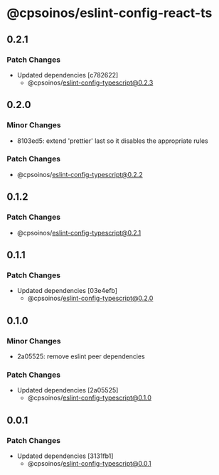 # @cpsoinos/eslint-config-react-ts

## 0.2.1

### Patch Changes

- Updated dependencies [c782622]
  - @cpsoinos/eslint-config-typescript@0.2.3

## 0.2.0

### Minor Changes

- 8103ed5: extend 'prettier' last so it disables the appropriate rules

### Patch Changes

- @cpsoinos/eslint-config-typescript@0.2.2

## 0.1.2

### Patch Changes

- @cpsoinos/eslint-config-typescript@0.2.1

## 0.1.1

### Patch Changes

- Updated dependencies [03e4efb]
  - @cpsoinos/eslint-config-typescript@0.2.0

## 0.1.0

### Minor Changes

- 2a05525: remove eslint peer dependencies

### Patch Changes

- Updated dependencies [2a05525]
  - @cpsoinos/eslint-config-typescript@0.1.0

## 0.0.1

### Patch Changes

- Updated dependencies [3131fb1]
  - @cpsoinos/eslint-config-typescript@0.0.1
